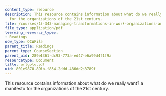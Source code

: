 ```yaml
---
content_type: resource
description: This resource contains information about what do we really want? a manifesto
  for the organizations of the 21st century.
file: /courses/15-343-managing-transformations-in-work-organizations-and-society-spring-2002/801e987089fbf8542ddd486dd2d8789f_urlgoto.pdf
file_type: application/pdf
learning_resource_types:
- Readings
ocw_type: OCWFile
parent_title: Readings
parent_type: CourseSection
parent_uid: 289e1361-dc93-773a-ed47-e6a99d4f1f9a
resourcetype: Document
title: urlgoto.pdf
uid: 801e9870-89fb-f854-2ddd-486dd2d8789f
---
```

This resource contains information about what do we really want? a manifesto for the organizations of the 21st century.

